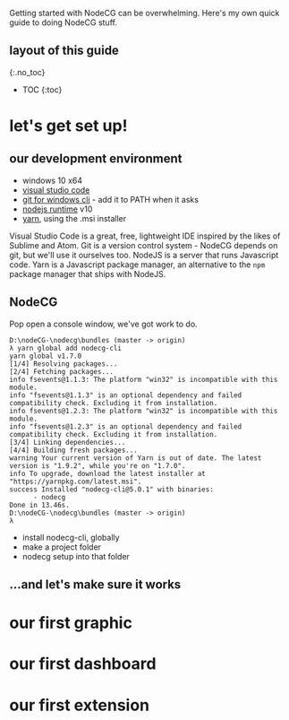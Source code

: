 Getting started with NodeCG can be overwhelming.
Here's my own quick guide to doing NodeCG stuff.

## layout of this guide
{:.no_toc}
* TOC
{:toc}

# let's get set up!
## our development environment
* windows 10 x64
* [visual studio code](https://code.visualstudio.com)
* [git for windows cli](https://git-scm.com/downloads) - add it to PATH when it asks
* [nodejs runtime](https://nodejs.org) v10
* [yarn](https://yarnpkg.com), using the .msi installer

Visual Studio Code is a great, free, lightweight IDE inspired by the likes of Sublime and Atom.
Git is a version control system - NodeCG depends on git, but we'll use it ourselves too.
NodeJS is a server that runs Javascript code.
Yarn is a Javascript package manager, an alternative to the `npm` package manager that ships with NodeJS.

## NodeCG
Pop open a console window, we've got work to do.

```posh
D:\nodeCG-\nodecg\bundles (master -> origin)
λ yarn global add nodecg-cli
yarn global v1.7.0
[1/4] Resolving packages...
[2/4] Fetching packages...
info fsevents@1.1.3: The platform "win32" is incompatible with this module.
info "fsevents@1.1.3" is an optional dependency and failed compatibility check. Excluding it from installation.
info fsevents@1.2.3: The platform "win32" is incompatible with this module.
info "fsevents@1.2.3" is an optional dependency and failed compatibility check. Excluding it from installation.
[3/4] Linking dependencies...
[4/4] Building fresh packages...
warning Your current version of Yarn is out of date. The latest version is "1.9.2", while you're on "1.7.0".
info To upgrade, download the latest installer at "https://yarnpkg.com/latest.msi".
success Installed "nodecg-cli@5.0.1" with binaries:
      - nodecg
Done in 13.46s.
D:\nodeCG-\nodecg\bundles (master -> origin)
λ
```


* install nodecg-cli, globally
* make a project folder
* nodecg setup into that folder

## ...and let's make sure it works

# our first graphic

# our first dashboard

# our first extension

